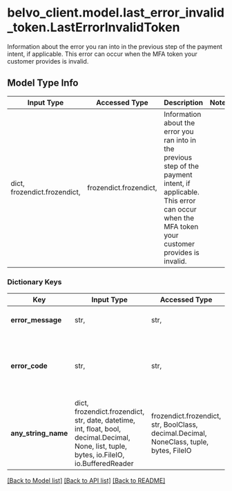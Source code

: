 # belvo_client.model.last_error_invalid_token.LastErrorInvalidToken

Information about the error you ran into in the previous step of the payment intent, if applicable. This error can occur when the MFA token your customer provides is invalid.

## Model Type Info
Input Type | Accessed Type | Description | Notes
------------ | ------------- | ------------- | -------------
dict, frozendict.frozendict,  | frozendict.frozendict,  | Information about the error you ran into in the previous step of the payment intent, if applicable. This error can occur when the MFA token your customer provides is invalid. | 

### Dictionary Keys
Key | Input Type | Accessed Type | Description | Notes
------------ | ------------- | ------------- | ------------- | -------------
**error_message** | str,  | str,  | A short description of the error. | 
**error_code** | str,  | str,  | A unique error code (&#x60;invalid_token&#x60;) that allows you to classify and handle the error programmatically. | 
**any_string_name** | dict, frozendict.frozendict, str, date, datetime, int, float, bool, decimal.Decimal, None, list, tuple, bytes, io.FileIO, io.BufferedReader | frozendict.frozendict, str, BoolClass, decimal.Decimal, NoneClass, tuple, bytes, FileIO | any string name can be used but the value must be the correct type | [optional]

[[Back to Model list]](../../README.md#documentation-for-models) [[Back to API list]](../../README.md#documentation-for-api-endpoints) [[Back to README]](../../README.md)

